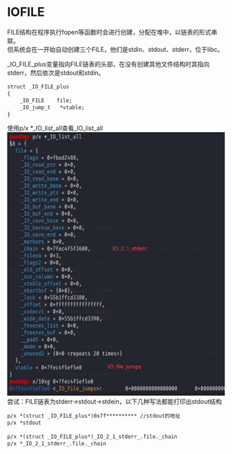 # IOFILE
FILE结构在程序执行fopen等函数时会进行创建，分配在堆中，以链表的形式串联。  
但系统会在一开始自动创建三个FILE，他们是stdin、stdout、stderr，位于libc。  


_IO_FILE_plus变量指向FILE链表的头部，在没有创建其他文件结构时其指向stderr，然后依次是stdout和stdin。  
```
struct _IO_FILE_plus
{
    _IO_FILE    file;
    _IO_jump_t   *vtable;
}
```
使用p/x *_IO_list_all查看_IO_list_all
![](./pics/_IO_list_all.png)  
尝试：FILE链表为stderr->stdout->stdein，以下几种写法都能打印出stdout结构
```
p/x *(struct _IO_FILE_plus*)0x7f********** //stdout的地址
p/x *stdout

p/x *(struct _IO_FILE_plus*)_IO_2_1_stderr_.file._chain
p/x *_IO_2_1_stderr_.file._chain
```

